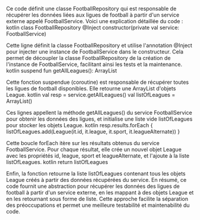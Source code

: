 Ce code définit une classe FootballRepository qui est responsable de récupérer les données liées aux ligues de football à partir d'un service externe appelé FootballService.
Voici une explication détaillée du code :
kotlin
class FootballRepository @Inject constructor(private val service: FootballService)

Cette ligne définit la classe FootballRepository et utilise l'annotation @Inject pour injecter une instance de FootballService dans le constructeur. Cela permet de découpler la classe FootballRepository de la création de l'instance de FootballService, facilitant ainsi les tests et la maintenance.
kotlin
suspend fun getAllLeagues(): ArrayList<League>

Cette fonction suspendue (coroutine) est responsable de récupérer toutes les ligues de football disponibles. Elle retourne une ArrayList d'objets League.
kotlin
val resp = service.getAllLeagues()
val listOfLeagues = ArrayList<League>()

Ces lignes appellent la méthode getAllLeagues() du service FootballService pour obtenir les données des ligues, et initialise une liste vide listOfLeagues pour stocker les objets League.
kotlin
resp.results.forEach {
    listOfLeagues.add(League(it.id, it.league, it.sport, it.leagueAlternate))
}

Cette boucle forEach itère sur les résultats obtenus du service FootballService. Pour chaque résultat, elle crée un nouvel objet League avec les propriétés id, league, sport et leagueAlternate, et l'ajoute à la liste listOfLeagues.
kotlin
return listOfLeagues

Enfin, la fonction retourne la liste listOfLeagues contenant tous les objets League créés à partir des données récupérées du service.
En résumé, ce code fournit une abstraction pour récupérer les données des ligues de football à partir d'un service externe, en les mappant à des objets League et en les retournant sous forme de liste. Cette approche facilite la séparation des préoccupations et permet une meilleure testabilité et maintenabilité du code.
